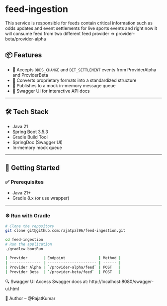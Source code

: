 # feed-ingestion
This service is responsible for feeds contain critical information such as odds updates and event settlements for live sports events and right now it will consume feed from two different feed provider => provider-beta/provider-alpha

## 📦 Features

- 🧾 Accepts `ODDS_CHANGE` and `BET_SETTLEMENT` events from ProviderAlpha and ProviderBeta
- 🔄 Converts proprietary formats into a standardized structure
- 🧪 Publishes to a mock in-memory message queue
- 📘 Swagger UI for interactive API docs

---

## 🛠️ Tech Stack

- Java 21
- Spring Boot 3.5.3
- Gradle Build Tool
- SpringDoc (Swagger UI)
- In-memory mock queue

---

## 🚀 Getting Started

### ✅ Prerequisites

- Java 21+
- Gradle 8.x (or use wrapper)

---

### ⚙️ Run with Gradle

```bash
# Clone the repository
git clone git@github.com:rajatpal96/feed-ingestion.git

cd feed-ingestion
# Run the application
./gradlew bootRun

| Provider       | Endpoint               | Method |
| -------------- | ---------------------- | ------ |
| Provider Alpha | `/provider-alpha/feed` | POST   |
| Provider Beta  | `/provider-beta/feed`  | POST   |
```

🔍 Swagger UI
Access Swagger docs at:
http://localhost:8080/swagger-ui.html

👤 Author – @RajatKumar



